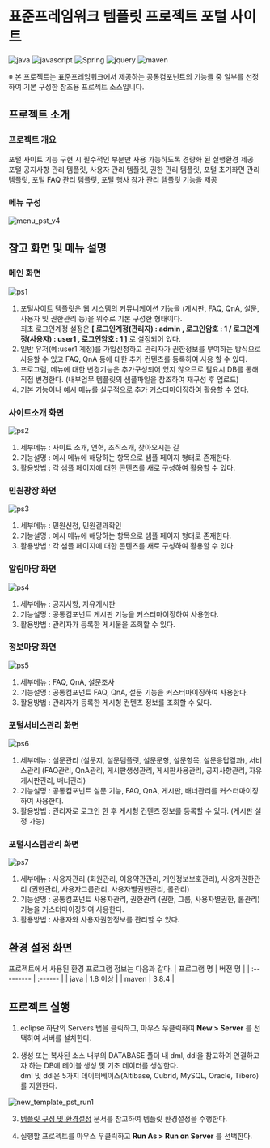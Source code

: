 # 표준프레임워크 템플릿 프로젝트 포털 사이트

![java](https://img.shields.io/badge/java-007396?style=for-the-badge&logo=JAVA&logoColor=white)
![javascript](https://img.shields.io/badge/javascript-F7DF1E?style=for-the-badge&logo=javascript&logoColor=black)
![Spring](https://img.shields.io/badge/Spring-F2F4F9?style=for-the-badge&logo=spring)
![jquery](https://img.shields.io/badge/jquery-0769AD?style=for-the-badge&logo=jquery&logoColor=white)
![maven](https://img.shields.io/badge/Maven-C71A36?style=for-the-badge&logo=apache-maven&logoColor=white)

※ 본 프로젝트는 표준프레임워크에서 제공하는 공통컴포넌트의 기능들 중 일부를 선정하여 기본 구성한 참조용 프로젝트 소스입니다.  

## 프로젝트 소개

### 프로젝트 개요

포털 사이트 기능 구현 시 필수적인 부분만 사용 가능하도록 경량화 된 실행환경 제공  
포털 공지사항 관리 템플릿, 사용자 관리 템플릿, 권한 관리 템플릿, 포털 초기화면 관리 템플릿, 포털 FAQ 관리 템플릿, 포털 행사 참가 관리 템플릿 기능을 제공

### 메뉴 구성

![menu_pst_v4](https://user-images.githubusercontent.com/30619379/228755222-20d0781c-4e43-4ebb-83de-47a8b37fa017.jpg)

## 참고 화면 및 메뉴 설명

### 메인 화면

![ps1](https://user-images.githubusercontent.com/30619379/228755649-43ddad3c-e541-4959-bd62-9d6456e35985.jpg)

1. 포털사이트 템플릿은 웹 시스템의 커뮤니케이션 기능을 (게시판, FAQ, QnA, 설문, 사용자 및 권한관리 등)을 위주로 기본 구성한 형태이다.  
최초 로그인계정 설정은 __[ 로그인계정(관리자) : admin , 로그인암호 : 1 / 로그인계정(사용자) : user1 , 로그인암호 : 1 ]__ 로 설정되어 있다.
2. 일반 유저(예:user1 계정)를 가입신청하고 관리자가 권한정보를 부여하는 방식으로 사용할 수 있고 FAQ, QnA 등에 대한 추가 컨텐츠를 등록하여 사용 할 수 있다.
3. 프로그램, 메뉴에 대한 변경기능은 추가구성되어 있지 않으므로 필요시 DB를 통해 직접 변경한다. (내부업무 템플릿의 샘플파일을 참조하여 재구성 후 업로드)
4. 기본 기능이나 예시 메뉴를 실무적으로 추가 커스터마이징하여 활용할 수 있다.

### 사이트소개 화면

![ps2](https://user-images.githubusercontent.com/30619379/228755890-c3f1d81e-adbe-4358-b205-9ed3194d5f4c.jpg)

1. 세부메뉴 : 사이트 소개, 연혁, 조직소개, 찾아오시는 길
2. 기능설명 : 예시 메뉴에 해당하는 항목으로 샘플 페이지 형태로 존재한다.
3. 활용방법 : 각 샘플 페이지에 대한 콘텐츠를 새로 구성하여 활용할 수 있다.

### 민원광장 화면

![ps3](https://user-images.githubusercontent.com/30619379/228756019-1550d44a-a197-4288-9cc0-ca0bd91898be.jpg)

1. 세부메뉴 : 민원신청, 민원결과확인
2. 기능설명 : 예시 메뉴에 해당하는 항목으로 샘플 페이지 형태로 존재한다.
3. 활용방법 : 각 샘플 페이지에 대한 콘텐츠를 새로 구성하여 활용할 수 있다.

### 알림마당 화면

![ps4](https://user-images.githubusercontent.com/30619379/228756150-a5367164-6fbf-4a9e-9fbe-a45e86a7e73b.jpg)

1. 세부메뉴 : 공지사항, 자유게시판
2. 기능설명 : 공통컴포넌트 게시판 기능을 커스터마이징하여 사용한다.
3. 활용방법 : 관리자가 등록한 게시물을 조회할 수 있다.

### 정보마당 화면

![ps5](https://user-images.githubusercontent.com/30619379/228756264-630e56db-9a0b-43d8-8b5c-7a0f0de03b2b.jpg)

1. 세부메뉴 : FAQ, QnA, 설문조사
2. 기능설명 : 공통컴포넌트 FAQ, QnA, 설문 기능을 커스터마이징하여 사용한다.
3. 활용방법 : 관리자가 등록한 게시형 컨텐츠 정보를 조회할 수 있다.

### 포털서비스관리 화면

![ps6](https://user-images.githubusercontent.com/30619379/228756366-fb429cfc-7dbd-4f08-8854-d1f69e4c13d6.jpg)

1. 세부메뉴 : 설문관리 (설문지, 설문템플릿, 설문문항, 설문항목, 설문응답결과), 서비스관리 (FAQ관리, QnA관리, 게시판생성관리, 게시판사용관리, 공지사항관리, 자유게시판관리, 배너관리)
2. 기능설명 : 공통컴포넌트 설문 기능, FAQ, QnA, 게시판, 배너관리를 커스터마이징하여 사용한다.
3. 활용방법 : 관리자로 로그인 한 후 게시형 컨텐츠 정보를 등록할 수 있다. (게시판 설정 가능)

### 포털시스템관리 화면

![ps7](https://user-images.githubusercontent.com/30619379/228756481-cc9c6464-0abf-4065-bc32-546053433505.jpg)

1. 세부메뉴 : 사용자관리 (회원관리, 이용약관관리, 개인정보보호관리), 사용자권한관리 (권한관리, 사용자그룹관리, 사용자별권한관리, 롤관리)
2. 기능설명 : 공통컴포넌트 사용자관리, 권한관리 (권한, 그룹, 사용자별권한, 롤관리) 기능을 커스터마이징하여 사용한다.
3. 활용방법 : 사용자와 사용자권한정보를 관리할 수 있다.

## 환경 설정 화면

프로젝트에서 사용된 환경 프로그램 정보는 다음과 같다.
| 프로그램 명 | 버전 명 |
| :--------- | :------ |
| java | 1.8 이상 |
| maven | 3.8.4 |

## 프로젝트 실행

1. eclipse 하단의 Servers 탭을 클릭하고, 마우스 우클릭하여 **New > Server** 를 선택하여 서버를 설치한다.

2. 생성 또는 복사된 소스 내부의 DATABASE 폴더 내 dml, ddl을 참고하여 연결하고자 하는 DB에 테이블 생성 및 기초 데이터를 생성한다.  
   dml 및 ddl은 5가지 데이터베이스(Altibase, Cubrid, MySQL, Oracle, Tibero)를 지원한다.

![new_template_pst_run1](https://user-images.githubusercontent.com/30619379/228144812-30066ecd-df72-400b-87de-05472ab6dfa7.jpg)

3. [템플릿 구성 및 환경설정](https://www.egovframe.go.kr/wiki/doku.php?id=egovframework:let4:configration) 문서를 참고하여 템플릿 환경설정을 수행한다.

4. 실행할 프로젝트를 마우스 우클릭하고 **Run As > Run on Server** 를 선택한다.

